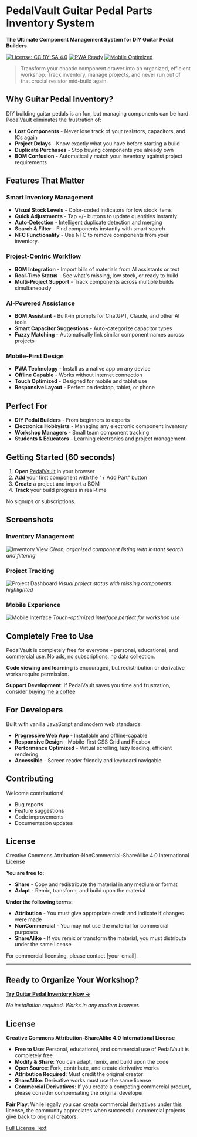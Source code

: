 # PedalVault Guitar Pedal Parts Inventory System

**The Ultimate Component Management System for DIY Guitar Pedal Builders**

[![License: CC BY-SA 4.0](https://img.shields.io/badge/License-CC%20BY--SA%204.0-lightgrey.svg)](https://creativecommons.org/licenses/by-sa/4.0/)
[![PWA Ready](https://img.shields.io/badge/PWA-Ready-brightgreen.svg)](https://web.dev/progressive-web-apps/)
[![Mobile Optimized](https://img.shields.io/badge/Mobile-Optimized-blue.svg)](https://developers.google.com/web/fundamentals/design-and-ux/responsive/)

> Transform your chaotic component drawer into an organized, efficient workshop. Track inventory, manage projects, and never run out of that crucial resistor mid-build again.

## Why Guitar Pedal Inventory?

DIY building guitar pedals is an fun, but managing components can be hard. PedalVault eliminates the frustration of:

- **Lost Components** - Never lose track of your resistors, capacitors, and ICs again
- **Project Delays** - Know exactly what you have before starting a build
- **Duplicate Purchases** - Stop buying components you already own
- **BOM Confusion** - Automatically match your inventory against project requirements

## Features That Matter

### Smart Inventory Management
- **Visual Stock Levels** - Color-coded indicators for low stock items
- **Quick Adjustments** - Tap +/- buttons to update quantities instantly
- **Auto-Detection** - Intelligent duplicate detection and merging
- **Search & Filter** - Find components instantly with smart search
- **NFC Functionality** - Use NFC to remove components from your inventory.

### Project-Centric Workflow
- **BOM Integration** - Import bills of materials from AI assistants or text
- **Real-Time Status** - See what's missing, low stock, or ready to build
- **Multi-Project Support** - Track components across multiple builds simultaneously

### AI-Powered Assistance
- **BOM Assistant** - Built-in prompts for ChatGPT, Claude, and other AI tools
- **Smart Capacitor Suggestions** - Auto-categorize capacitor types
- **Fuzzy Matching** - Automatically link similar component names across projects

### Mobile-First Design
- **PWA Technology** - Install as a native app on any device
- **Offline Capable** - Works without internet connection
- **Touch Optimized** - Designed for mobile and tablet use
- **Responsive Layout** - Perfect on desktop, tablet, or phone

## Perfect For

- **DIY Pedal Builders** - From beginners to experts
- **Electronics Hobbyists** - Managing any electronic component inventory
- **Workshop Managers** - Small team component tracking
- **Students & Educators** - Learning electronics and project management


## Getting Started (60 seconds)

1. **Open** [PedalVault](https://www.pedalvault.app) in your browser
2. **Add** your first component with the "+ Add Part" button
3. **Create** a project and import a BOM
4. **Track** your build progress in real-time

No signups or subscriptions.

## Screenshots

### Inventory Management
![Inventory View](screenshots/inventory-view.png)
*Clean, organized component listing with instant search and filtering*

### Project Tracking  
![Project Dashboard](screenshots/project-view.png)
*Visual project status with missing components highlighted*

### Mobile Experience
![Mobile Interface](screenshots/mobile-view.png)
*Touch-optimized interface perfect for workshop use*

## Completely Free to Use

PedalVault is completely free for everyone - personal, educational, and commercial use. No ads, no subscriptions, no data collection.

**Code viewing and learning** is encouraged, but redistribution or derivative works require permission.

**Support Development**: If PedalVault saves you time and frustration, consider [buying me a coffee](https://buymeacoffee.com/yourhandle)

## For Developers

Built with vanilla JavaScript and modern web standards:

- **Progressive Web App** - Installable and offline-capable
- **Responsive Design** - Mobile-first CSS Grid and Flexbox
- **Performance Optimized** - Virtual scrolling, lazy loading, efficient rendering
- **Accessible** - Screen reader friendly and keyboard navigable

## Contributing

Welcome contributions!
- Bug reports
- Feature suggestions  
- Code improvements
- Documentation updates

## License

Creative Commons Attribution-NonCommercial-ShareAlike 4.0 International License

**You are free to:**
- **Share** - Copy and redistribute the material in any medium or format
- **Adapt** - Remix, transform, and build upon the material

**Under the following terms:**
- **Attribution** - You must give appropriate credit and indicate if changes were made
- **NonCommercial** - You may not use the material for commercial purposes
- **ShareAlike** - If you remix or transform the material, you must distribute under the same license

For commercial licensing, please contact [your-email].

---

## Ready to Organize Your Workshop?

**[Try Guitar Pedal Inventory Now →](https://www.pedalvault.app)**

*No installation required. Works in any modern browser.*

## License

**Creative Commons Attribution-ShareAlike 4.0 International License**

- **Free to Use**: Personal, educational, and commercial use of PedalVault is completely free
- **Modify & Share**: You can adapt, remix, and build upon the code
- **Open Source**: Fork, contribute, and create derivative works
- **Attribution Required**: Must credit the original creator
- **ShareAlike**: Derivative works must use the same license
- **Commercial Derivatives**: If you create a competing commercial product, please consider compensating the original developer

**Fair Play**: While legally you can create commercial derivatives under this license, the community appreciates when successful commercial projects give back to original creators.

[Full License Text](https://creativecommons.org/licenses/by-sa/4.0/)
